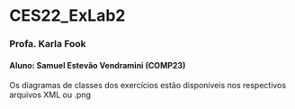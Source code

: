 # CES22_ExLab2
### Profa. Karla Fook
#### Aluno: Samuel Estevão Vendramini (COMP23)

Os diagramas de classes dos exercícios estão disponíveis nos respectivos arquivos XML ou .png
